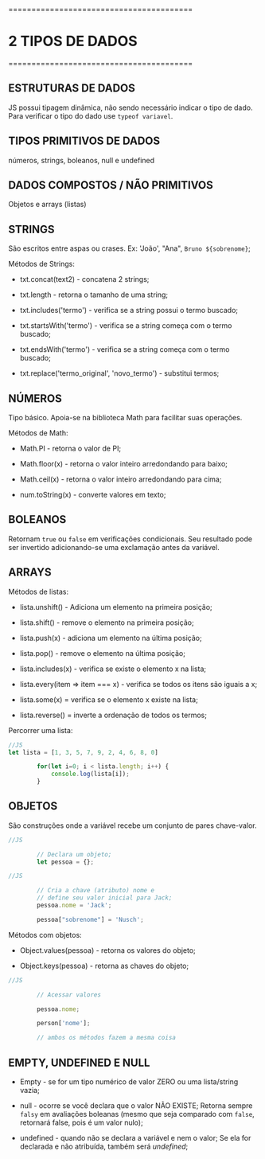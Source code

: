 ========================================
# 2 TIPOS DE DADOS
========================================

## ESTRUTURAS DE DADOS

JS possui tipagem dinâmica, não sendo necessário indicar o tipo de dado. Para verificar o tipo do dado use `typeof variavel`.


## TIPOS PRIMITIVOS DE DADOS

números, strings, boleanos, null e undefined


## DADOS COMPOSTOS / NÃO PRIMITIVOS

Objetos e arrays (listas)


## STRINGS

São escritos entre aspas ou crases.
Ex: 'João', "Ana", `Bruno ${sobrenome}`;

Métodos de Strings:
 - txt.concat(text2) - concatena 2 strings;

 - txt.length - retorna o tamanho de uma string;

 - txt.includes('termo') - verifica se a string possui o termo buscado;

 - txt.startsWith('termo') - verifica se a string começa com o termo buscado;
 
 - txt.endsWith('termo') - verifica se a string começa com o termo buscado;

 - txt.replace('termo_original', 'novo_termo') - substitui termos;


## NÚMEROS

Tipo básico. Apoia-se na biblioteca Math para facilitar suas operações.

Métodos de Math:
 - Math.PI - retorna o valor de PI;

 - Math.floor(x) - retorna o valor inteiro arredondando para baixo;

 - Math.ceil(x) - retorna o valor inteiro arredondando para cima;

 - num.toString(x) - converte valores em texto;


## BOLEANOS

Retornam `true` ou `false` em verificações condicionais.
Seu resultado pode ser invertido adicionando-se uma exclamação antes da variável.


## ARRAYS

Métodos de listas:

 - lista.unshift() - Adiciona um elemento na primeira posição;

 - lista.shift() - remove o elemento na primeira posição;

 - lista.push(x) - adiciona um elemento na última posição;

 - lista.pop() - remove o elemento na última posição;

 - lista.includes(x) - verifica se existe o elemento x na lista;

 - lista.every(item => item === x) - verifica se todos os itens são iguais a x;

 - lista.some(x) = verifica se o elemento x existe na lista;

 - lista.reverse() = inverte a ordenação de todos os termos;


Percorrer uma lista:

```js
//JS
let lista = [1, 3, 5, 7, 9, 2, 4, 6, 8, 0]

        for(let i=0; i < lista.length; i++) {
            console.log(lista[i]);
        }

```


## OBJETOS

São construções onde a variável recebe um conjunto de pares chave-valor.

```js
//JS

        // Declara um objeto;
        let pessoa = {};

```

```js
//JS

        // Cria a chave (atributo) nome e
        // define seu valor inicial para Jack;
        pessoa.nome = 'Jack';

        pessoa["sobrenome"] = 'Nusch';

```

Métodos com objetos:
 - Object.values(pessoa) - retorna os valores do objeto;

 - Object.keys(pessoa) - retorna as chaves do objeto;

```js
//JS

        // Acessar valores

        pessoa.nome;

        person['nome'];

        // ambos os métodos fazem a mesma coisa

```


## EMPTY, UNDEFINED E NULL

 - Empty - se for um tipo numérico de valor ZERO ou uma lista/string vazia;

 - null - ocorre se você declara que o valor NÃO EXISTE; Retorna sempre `falsy` em avaliações boleanas (mesmo que seja comparado com `false`, retornará false, pois é um valor nulo);

 - undefined - quando não se declara a variável e nem o valor; Se ela for declarada e não atribuída, também será *undefined*;